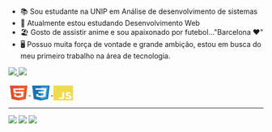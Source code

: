 - 📚 Sou estudante na UNIP em Análise de desenvolvimento de sistemas
- 🔎 Atualmente estou estudando Desenvolvimento Web
- 🏖️ Gosto de assistir anime e sou apaixonado por futebol..."Barcelona ❤️"
- 🖥️ Possuo muita força de vontade e grande ambição, estou em busca do meu primeiro trabalho na área de tecnologia.

<div>
   <a href="https://github.com/LuucasDaFe">
   <img height="150em" src="https://github-readme-stats.vercel.app/api?username=LuucasDaFe&theme=tokyonight&show_icons=true">
   <img height="150em" src="https://github-readme-stats.vercel.app/api/top-langs/?username=LuucasDaFe&layout=compact&langs_count=7&theme=tokyonight"/>
</div>
  
<div style="display: inline_block"><br>
   <img align="center" alt="Rafa-HTML" height="30" width="40" src="https://raw.githubusercontent.com/devicons/devicon/master/icons/html5/html5-original.svg">
  <img align="center" alt="Rafa-CSS" height="30" width="40" src="https://raw.githubusercontent.com/devicons/devicon/master/icons/css3/css3-original.svg">
  <img align="center" alt="Rafa-Js" height="30" width="40" src="https://raw.githubusercontent.com/devicons/devicon/master/icons/javascript/javascript-plain.svg">
</div>

   <hr>

<div>
      <a href="https://www.linkedin.com/in/lucas-abraao00" target="_blank"><img src="https://img.shields.io/badge/-LinkedIn-%230077B5?style=for-the-badge&logo=linkedin&logoColor=white" target="_blank"></a> 
    <a href = "mailto:Labraao957@gmail.com"><img src="https://img.shields.io/badge/-Gmail-%23333?style=for-the-badge&logo=gmail&logoColor=white" target="_blank"></a>
    <a href="https://www.instagram.com/invites/contact/?i=1hr2q21iorv81&utm_content=267wwem" target="_blank"><img src="https://img.shields.io/badge/-Instagram-%23E4405F?style=for-the-badge&logo=instagram&logoColor=white" target="_blank"></a>
</div>

